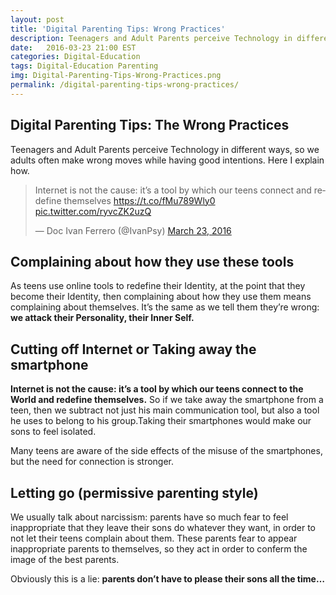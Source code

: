 ```yaml
---
layout: post
title: 'Digital Parenting Tips: Wrong Practices'
description: Teenagers and Adult Parents perceive Technology in different ways, so we adults often make wrong moves while having good intentions. Here I explain how.
date:   2016-03-23 21:00 EST
categories: Digital-Education 
tags: Digital-Education Parenting
img: Digital-Parenting-Tips-Wrong-Practices.png
permalink: /digital-parenting-tips-wrong-practices/
---
```

## Digital Parenting Tips: The Wrong Practices

Teenagers and Adult Parents perceive Technology in different ways, so we adults often make wrong moves while having good intentions. Here I explain how.

<blockquote class="twitter-tweet" data-lang="en"><p lang="en" dir="ltr">Internet is not the cause: it’s a tool by which our teens connect and redefine themselves <a href="https://t.co/fMu789Wly0">https://t.co/fMu789Wly0</a> <a href="https://t.co/ryvcZK2uzQ">pic.twitter.com/ryvcZK2uzQ</a></p>&mdash; Doc Ivan Ferrero (@IvanPsy) <a href="https://twitter.com/IvanPsy/status/712651408781217793">March 23, 2016</a></blockquote>
<script async src="//platform.twitter.com/widgets.js" charset="utf-8"></script>

## Complaining about how they use these tools
As teens use online tools to redefine their Identity, at the point that they become their Identity, then complaining about how they use them means complaining about themselves.
It’s the same as we tell them they’re wrong: **we attack their Personality, their Inner Self.**

## Cutting off Internet or Taking away the smartphone
**Internet is not the cause: it’s a tool by which our teens connect to the World and redefine themselves.**
So if we take away the smartphone from a teen, then we subtract not just his main communication tool, but also a tool he uses to belong to his group.Taking their smartphones would make our sons to feel isolated.

Many teens are aware of the side effects of the misuse of the smartphones, but the need for connection is stronger.

## Letting go (permissive parenting style)

We usually talk about narcissism: parents have so much fear to feel inappropriate that they leave their sons do whatever they want, in order to not let their teens complain about them.
These parents fear to appear inappropriate parents to themselves, so they act in order to conferm the image of the best parents.

Obviously this is a lie: **parents don’t have to please their sons all the time…**